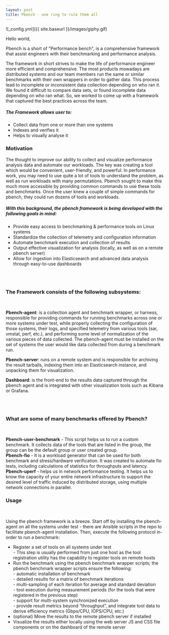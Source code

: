 ```yaml
---
layout: post
title: Pbench - one ring to rule them all
---
```


![_config.yml]({{ site.baseurl }}/images/giphy.gif)

Hello world,

Pbench is a short of "Performance bench", is a comprehensive framework that assist engineers with their benchmarking and performance analysis.

The framework in short strives to make the life of performance engineer more efficient and comprehensive. The most products mowadays are distributed systems and our team members run the same or similar benchmarks with their own wrappers in order to gather data. This process lead to incomplete or inconsistent data collection depending on who ran it. We found it difficult to compare data sets, or found incomplete data depending on who ran what. So, we worked to come up with a framework that captured the best practices across the team.

<h5>The Framework allows user to:</h5>

- Collect data from one or more than one systems </br>
- Indexes and verifies it </br>
- Helps to visually analyse it </br>

<h3>Motivation</h3>
The thought to improve our ability to collect and visualize performance analysis data and automate our workloads. The key was creating a tool which would be convenient, user-friendly, and powerful. In performance work, you may need to use quite a lot of tools to understand the problem, as well as run workloads with many permutations. Pbench sought to make this much more accessible by providing common commands to use these tools and benchmarks. Once the user knew a couple of simple commands for pbench, they could run dozens of tools and workloads.

<h5>With this background, the pbench framework is being developed with the following goals in mind:</h5>

- Provide easy access to benchmarking & performance tools on Linux systems
- Standardize the collection of telemetry and configuration information
- Automate benchmark execution and collection of results
- Output effective visualization for analysis (locally, as well as on a remote pbench server)
- Allow for ingestion into Elasticsearch and advanced data analysis through easy-to-use dashboards

<br><br>

<h3>The Framework consists of the following subsystems:</h3><br>

**Pbench-agent**: is a collection agent and benchmark wrapper, or harness, responsible for providing commands for running benchmarks across one or more systems under test, while properly collecting the configuration of those systems, their logs, and specified telemetry from various tools (sar, vmstat, perf, etc.), and performing some level of normalization of the various pieces of data collected. The pbench-agent must be installed on the set of systems the user would like data collected from during a benchmark run.<br>

**Pbench-server**: runs on a remote system and is responsible for archiving the result tarballs, indexing them into an Elasticsearch instance, and unpacking them for visualization.<br>

**Dashboard**: is the front-end to the results data captured through the pbench agent and is integrated with other visualization tools such as Kibana or Grafana.

<br><br>

<h3>What are some of many benchmarks offered by Pbench?</h3><br>

**Pbench-user-benchmark** - This script helps us to run a custom benchmark.  It collects data of the tools that are listed in the group, the group can be the default group or user created group. <br>
**Pbench-fio** - It is a workload generator that can be used for both benchmark and stress/hardware verification. It was created to automate fio tests, including calculations of statistics for throughputs and latency. <br>
**Pbench-uperf** - helps us in network performance testing. It helps us to know the capacity of your entire network infrastructure to support the desired level of traffic induced by distributed storage, using multiple network connections in parallel. <br>


<h3>Usage</h3><br>

Using the pbench framework is a breeze. Start off by installing the pbench-agent on all the systems under test - there are Ansible scripts in the repo to facilitate pbench-agent installation. Then, execute the following protocol in-order to run a benchmark:

- Register a set of tools on all systems under test <br>
      - This step is usually performed from just one host as the tool registration utility has the capability to register tools on remote hosts<br>
- Run the benchmark using the pbench benchmark wrapper scripts; the pbench benchmark wrapper scripts ensure the following:<br>
      - automatic installation of benchmark<br>
      - detailed results for a matrix of benchmark iterations<br>
      - multi-sampling of each iteration for average and standard deviation<br>
      - tool execution during measurement periods (for the tools that were registered in the previous step)<br>
      - support for multi-system synchronized execution<br>
      - provide result metrics beyond “throughput”, and integrate tool data to derive efficiency metrics (Gbps/CPU, IOPS/CPU, etc.)<br>
- (optional) Move the results to the remote pbench server if installed<br>
- Visualize the results either locally using the web server JS and CSS file components or on the dashboard of the remote server<br>
